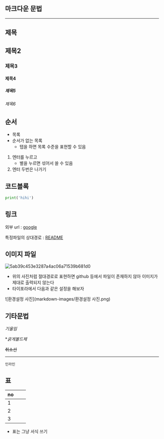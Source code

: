 ## 마크다운 문법

---

## 제목

## 제목2

### 제목3

#### 제목4

##### 제목5

###### 제목6



## 순서

* 목록
* 순서가 없는 목록
  * 탭을 하면 목록 수준을 표현할 수 있음

1. 엔터를 누르고 
   * 별을 누르면 섞어서 쓸 수 있음
2. 엔터 두번은 나가기



## 코드블록

```python
print('hihi')
```



## 링크

외부 url : [google](http://google.com) 

특정파일의 상대경로 : [README](./README.md)



## 이미지 파일

![5ab39c453e3287a4ac06a71539b681d0](/Users/janghansol/Downloads/5ab39c453e3287a4ac06a71539b681d0.jpg)

* 위의 사진처럼 절대경로로 표현하면 github 등에서 파일이 존재하지 않아 이미지가 제대로 출력되지 않는다
* 타이포라에서 다음과 같은 설정을 해보자

![환경설정 사진](markdown-images/환경설정 사진.png)



## 기타문법

*기울임*

**굵게볼드체*

~~취소선~~

---

`인라인`



## 표

| no   |      |      |
| ---- | ---- | ---- |
| 1    |      |      |
| 2    |      |      |
| 3    |      |      |

* 표는 그냥 서식 쓰기



